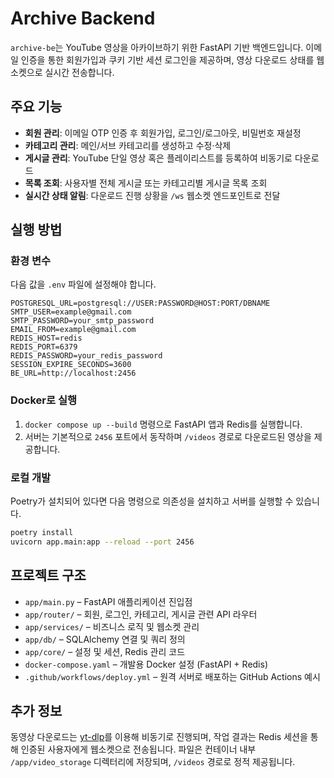 # Archive Backend

`archive-be`는 YouTube 영상을 아카이브하기 위한 FastAPI 기반 백엔드입니다. 이메일 인증을 통한 회원가입과 쿠키 기반 세션 로그인을 제공하며, 영상 다운로드 상태를 웹소켓으로 실시간 전송합니다.

## 주요 기능

- **회원 관리**: 이메일 OTP 인증 후 회원가입, 로그인/로그아웃, 비밀번호 재설정
- **카테고리 관리**: 메인/서브 카테고리를 생성하고 수정·삭제
- **게시글 관리**: YouTube 단일 영상 혹은 플레이리스트를 등록하여 비동기로 다운로드
- **목록 조회**: 사용자별 전체 게시글 또는 카테고리별 게시글 목록 조회
- **실시간 상태 알림**: 다운로드 진행 상황을 `/ws` 웹소켓 엔드포인트로 전달

## 실행 방법

### 환경 변수

다음 값을 `.env` 파일에 설정해야 합니다.

```
POSTGRESQL_URL=postgresql://USER:PASSWORD@HOST:PORT/DBNAME
SMTP_USER=example@gmail.com
SMTP_PASSWORD=your_smtp_password
EMAIL_FROM=example@gmail.com
REDIS_HOST=redis
REDIS_PORT=6379
REDIS_PASSWORD=your_redis_password
SESSION_EXPIRE_SECONDS=3600
BE_URL=http://localhost:2456
```

### Docker로 실행

1. `docker compose up --build` 명령으로 FastAPI 앱과 Redis를 실행합니다.
2. 서버는 기본적으로 `2456` 포트에서 동작하며 `/videos` 경로로 다운로드된 영상을 제공합니다.

### 로컬 개발

Poetry가 설치되어 있다면 다음 명령으로 의존성을 설치하고 서버를 실행할 수 있습니다.

```bash
poetry install
uvicorn app.main:app --reload --port 2456
```

## 프로젝트 구조

- `app/main.py` – FastAPI 애플리케이션 진입점
- `app/router/` – 회원, 로그인, 카테고리, 게시글 관련 API 라우터
- `app/services/` – 비즈니스 로직 및 웹소켓 관리
- `app/db/` – SQLAlchemy 연결 및 쿼리 정의
- `app/core/` – 설정 및 세션, Redis 관리 코드
- `docker-compose.yaml` – 개발용 Docker 설정 (FastAPI + Redis)
- `.github/workflows/deploy.yml` – 원격 서버로 배포하는 GitHub Actions 예시

## 추가 정보

동영상 다운로드는 [yt-dlp](https://github.com/yt-dlp/yt-dlp)를 이용해 비동기로 진행되며, 작업 결과는 Redis 세션을 통해 인증된 사용자에게 웹소켓으로 전송됩니다. 파일은 컨테이너 내부 `/app/video_storage` 디렉터리에 저장되며, `/videos` 경로로 정적 제공됩니다.
